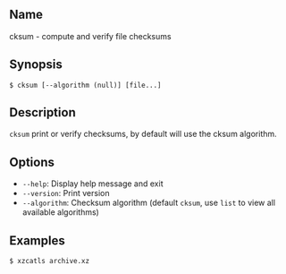 ## Name

cksum - compute and verify file checksums

## Synopsis

```**sh**
$ cksum [--algorithm (null)] [file...]
```

## Description

`cksum` print or verify checksums, by default will use the cksum algorithm.

## Options

* `--help`: Display help message and exit
* `--version`: Print version
* `--algorithm`: Checksum algorithm (default `cksum`, use `list` to view all available algorithms) 

## Examples

```sh
$ xzcatls archive.xz
```
